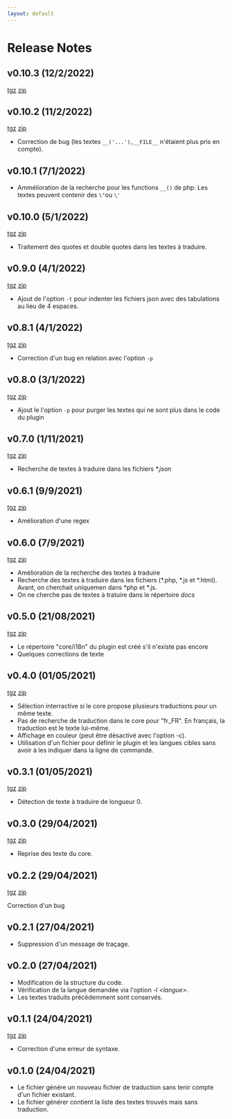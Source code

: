 ```yaml
---
layout: default
---
```

# Release Notes

## v0.10.3 (12/2/2022)
[tgz](https://github.com/ktn001/traduitjdm/archive/refs/tags/v0.10.3.tar.gz) [zip](https://github.com/ktn001/traduitjdm/archive/refs/tags/v0.10.3.zip)

## v0.10.2 (11/2/2022)
[tgz](https://github.com/ktn001/traduitjdm/archive/refs/tags/v0.10.2.tar.gz) [zip](https://github.com/ktn001/traduitjdm/archive/refs/tags/v0.10.2.zip)

- Correction de bug (les textes `__('...'),__FILE__` n'étaient plus pris en compte).

## v0.10.1 (7/1/2022)

- Ammélioration de la recherche pour les functions `__()` de php: Les textes peuvent contenir des `\"`ou `\'`

## v0.10.0 (5/1/2022)
[tgz](https://github.com/ktn001/traduitjdm/archive/refs/tags/v0.10.0.tar.gz) [zip](https://github.com/ktn001/traduitjdm/archive/refs/tags/v0.10.0.zip)

- Traitement des quotes et double quotes dans les textes à traduire.

## v0.9.0 (4/1/2022)
[tgz](https://github.com/ktn001/traduitjdm/archive/refs/tags/v0.9.0.tar.gz) [zip](https://github.com/ktn001/traduitjdm/archive/refs/tags/v0.9.0.zip)

- Ajout de l'option `-t` pour indenter les fichiers json avec des tabulations au lieu de 4 espaces.

## v0.8.1 (4/1/2022)
[tgz](https://github.com/ktn001/traduitjdm/archive/refs/tags/v0.8.1.tar.gz) [zip](https://github.com/ktn001/traduitjdm/archive/refs/tags/v0.8.1.zip)

- Correction d'un bug en relation avec l'option `-p`

## v0.8.0 (3/1/2022)
[tgz](https://github.com/ktn001/traduitjdm/archive/refs/tags/v0.8.0.tar.gz) [zip](https://github.com/ktn001/traduitjdm/archive/refs/tags/v0.8.0.zip)

- Ajout le l'option `-p` pour purger les textes qui ne sont plus dans le code du plugin

## v0.7.0 (1/11/2021)
[tgz](https://github.com/ktn001/traduitjdm/archive/refs/tags/v0.7.0.tar.gz) [zip](https://github.com/ktn001/traduitjdm/archive/refs/tags/v0.7.0.zip)

- Recherche de textes à traduire dans les fichiers *\*.json*

## v0.6.1 (9/9/2021)
[tgz](https://github.com/ktn001/traduitjdm/archive/refs/tags/v0.6.1.tar.gz) [zip](https://github.com/ktn001/traduitjdm/archive/refs/tags/v0.6.1.zip)

- Amélioration d'une regex

## v0.6.0 (7/9/2021)
[tgz](https://github.com/ktn001/traduitjdm/archive/refs/tags/v0.6.0.tar.gz) [zip](https://github.com/ktn001/traduitjdm/archive/refs/tags/v0.6.0.zip)

- Amélioration de la recherche des textes à traduire
- Recherche des textes à traduire dans les fichiers (\*.php, \*.js et \*.html). Avant, on cherchait uniquemen dans \*php et \*.js.
- On ne cherche pas de textes à tratuire dans le répertoire *docs*

## v0.5.0 (21/08/2021)
[tgz](https://github.com/ktn001/traduitjdm/archive/refs/tags/v0.5.0.tar.gz) [zip](https://github.com/ktn001/traduitjdm/archive/refs/tags/v0.5.0.zip)

- Le répertoire "core/i18n" du plugin est créé s'il n'existe pas encore
- Quelques corrections de texte

## v0.4.0 (01/05/2021)
[tgz](https://github.com/ktn001/traduitjdm/archive/refs/tags/v0.4.0.tar.gz) [zip](https://github.com/ktn001/traduitjdm/archive/refs/tags/v0.4.0.zip)

- Sélection interractive si le core propose plusieurs traductions pour un même texte.
- Pas de recherche de traduction dans le core pour "fr_FR". En français, la traduction est le texte lui-même.
- Affichage en couleur (peut être désactivé avec l'option -c).
- Utilisation d'un fichier pour définir le plugin et les langues cibles sans avoir à les indiquer dans la ligne de commande.

## v0.3.1 (01/05/2021)
[tgz](https://github.com/ktn001/traduitjdm/archive/refs/tags/v0.3.1.tar.gz) [zip](https://github.com/ktn001/traduitjdm/archive/refs/tags/v0.3.1.zip)

- Détection de texte à traduire de longueur 0.

## v0.3.0 (29/04/2021)
[tgz](https://github.com/ktn001/traduitjdm/archive/refs/tags/v0.3.0.tar.gz) [zip](https://github.com/ktn001/traduitjdm/archive/refs/tags/v0.3.0.zip)

- Reprise des texte du core.

## v0.2.2 (29/04/2021)
[tgz](https://github.com/ktn001/traduitjdm/archive/refs/tags/v0.2.2.tar.gz) [zip](https://github.com/ktn001/traduitjdm/archive/refs/tags/v0.2.2.zip)

Correction d'un bug

## v0.2.1 (27/04/2021)
- Suppression d'un message de traçage.

## v0.2.0 (27/04/2021)
- Modification de la structure du code.
- Vérification de la langue demandée via l'option *-l \<langue>*.
- Les textes traduits précédemment sont conservés.

## v0.1.1 (24/04/2021)
[tgz](https://github.com/ktn001/traduitjdm/archive/refs/tags/v0.1.1.tar.gz) [zip](https://github.com/ktn001/traduitjdm/archive/refs/tags/v0.1.1.zip)

- Correction d'une erreur de syntaxe.

## v0.1.0 (24/04/2021)
- Le fichier génére un nouveau fichier de traduction sans tenir compte d'un fichier existant.
- Le fichier générer contient la liste des textes trouvés mais sans traduction.
